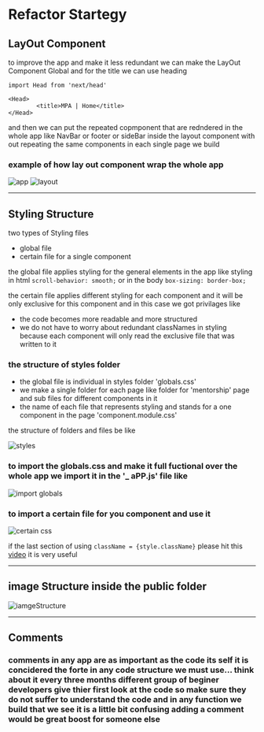# Refactor Startegy

## LayOut Component
to improve the app and make it less redundant we can make the LayOut Component Global and for the title we can use heading
```
import Head from 'next/head'

<Head>
        <title>MPA | Home</title>
</Head>
```
and then we can put the repeated copmponent that are redndered in the whole app like NavBar or footer or sideBar inside the layout component with out repeating the same components in each single page we build

### example of how lay out component wrap the whole app

![app](https://user-images.githubusercontent.com/74463744/132213167-41c11b72-30b4-46db-92d6-e4bc9212131e.png) ![layout](https://user-images.githubusercontent.com/74463744/132213172-40d9e3d0-8a06-4cca-9469-e23e8e6e9b19.png)

___

## Styling Structure
two types of Styling files
- global file
- certain file for a single component

the global file applies styling for the general elements in the app like styling in html `scroll-behavior: smooth;` or in the body `box-sizing: border-box;`

the certain file applies different styling for each component and it will be only exclusive for this component and in this case we got privilages like
- the code becomes more readable and more structured
- we do not have to worry about redundant classNames in styling because each component will only read the exclusive file that was written to it

### the structure of styles folder
- the global file is individual in styles folder 'globals.css'
- we make a single folder for each page like folder for 'mentorship' page and sub files for different components in it
- the name of each file that represents styling and stands for a one component in the page 'component.module.css'

the structure of folders and files be like

![styles](https://user-images.githubusercontent.com/74463744/132217818-eb72dad9-a4b6-4885-8923-5b1f3bf64f46.png)


### to import the globals.css and make it full fuctional over the whole app we import it in the '_ aPP.js' file like
![import globals](https://user-images.githubusercontent.com/74463744/132218909-0062e637-9c07-4570-8f80-674f19470770.png)


### to import a certain file for you component and use it
![certain css](https://user-images.githubusercontent.com/74463744/132219264-56c10f07-35d4-47ed-9c9a-82fb4787ce2f.png)


if the last section of using `className = {style.className}` please hit this [video](https://www.youtube.com/watch?v=qKwnlTVAGnA) it is very useful


___
## image Structure inside the public folder

![iamgeStructure](https://user-images.githubusercontent.com/74463744/132221503-7ee688e6-caf4-4014-bd7d-2e7983bf2bfa.png)

___
## Comments

### comments in any app are as important as the code its self it is concidered the forte in any code structure we must use... think about it every three months different group of beginer developers give thier first look at the code so make sure they do not suffer to understand the code and in any function we build that we see it is a little bit confusing adding a comment would be great boost for someone else

